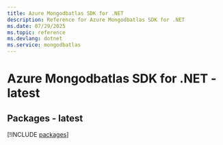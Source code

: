 ```yaml
---
title: Azure Mongodbatlas SDK for .NET
description: Reference for Azure Mongodbatlas SDK for .NET
ms.date: 07/29/2025
ms.topic: reference
ms.devlang: dotnet
ms.service: mongodbatlas
---
```

# Azure Mongodbatlas SDK for .NET - latest
## Packages - latest
[!INCLUDE [packages](mongodbatlas-index.md)]